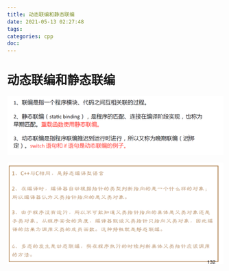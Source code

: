 ```yaml
---
title: 动态联编和静态联编
date: 2021-05-13 02:27:48
tags:
categories: cpp
doc:
---
```


# 动态联编和静态联编

![1620844095321](/images/javawz/1620844095321.png)

![1620844190008](/images/javawz/1620844190008.png)

